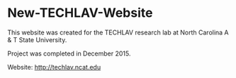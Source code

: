 # New-TECHLAV-Website

This website was created for the TECHLAV research lab at North Carolina A & T State University.

Project was completed in December 2015.

Website: http://techlav.ncat.edu
